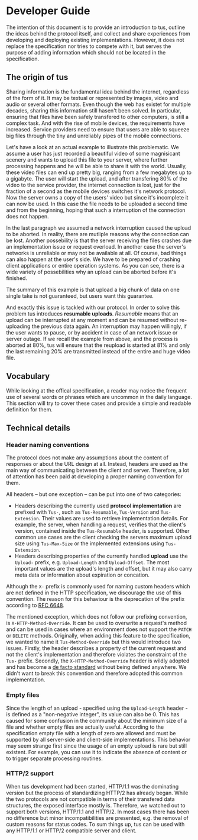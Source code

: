 # Developer Guide

The intention of this document is to provide an introduction to tus, outline the ideas behind the protocol itself, and collect and share experiences from developing and deploying existing implementations. However, it does not replace the specification nor tries to compete with it, but serves the purpose of adding information which should not be located in the specification.

## The origin of tus

Sharing information is the fundamental idea behind the internet, regardless of the form of it. It may be textual or represented by images, video and audio or several other formats. Even though the web has existet for multiple decades, sharing this information still hasen't been solved. In particular, ensuring that files have been safely transfered to other computers, is still a complex task. And with the rise of mobile devices, the requirements have increased. Service providers need to ensure that users are able to squeeze big files through the tiny and unreliably pipes of the mobile connections.

Let's have a look at an actual example to illustrate this problematic. We assume a user has just recorded a beautiful video of some magnisicant scenery and wants to upload this file to your server, where further processing happens and he will be able to share it with the world. Usually, these video files can end up pretty big, ranging from a few megabytes up to a gigabyte. The user will start the upload, and after transfering 80% of the video to the service provider, the internet connection is lost, just for the fraction of a second as the mobile devices switches it's network protocol. Now the server owns a copy of the users' video but since it's incomplete it can now be used. In this case the file needs to be uploaded a second time and from the beginning, hoping that such a interruption of the connection does not happen.

In the last paragraph we assumed a network interruption caused the upload to be aborted. In reality, there are mutliple reasons why the connection can be lost. Another possebility is that the server receiving the files crashes due an implementation issue or request overload. In another case the server's networks is unreliable or may not be available at all. Of course, bad things can also happen at the user's side. We have to be prepared of crashing client applications or entire operation systems. As you can see, there is a wide variety of possebilities why an upload can be aborted before it's finished.

The summary of this example is that upload a big chunk of data on one single take is not guaranteed, but users want this guarantee.

And exactly this issue is tackled with our protocol. In order to solve this problem tus introduces **resumable uploads**. *Resumable* means that an upload can be interrupted at any moment and can be resumed without re-uploading the previous data again. An interruption may happen willingly, if the user wants to pause, or by accident in case of an network issue or server outage. If we recall the example from above, and the process is aborted at 80%, tus will ensure that the reupload is started at 81% and only the last remaining 20% are transmitted instead of the entire and huge video file.

## Vocabulary

While looking at the offical specification, a reader may notice the frequent use of several words or phrases which are uncommon in the daily language. This section will try to cover these cases and provide a simple and readable definition for them.

## Technical details

### Header naming conventions

The protocol does not make any assumptions about the content of responses or about the URL design at all. Instead, headers are used as the main way of communicating between the client and server. Therefore, a lot of attention has been paid at developing a proper naming convention for them.

All headers – but one exception – can be put into one of two categories:

* Headers describing the currently used **protocol implementation** are prefixed with `Tus-`, such as `Tus-Resumable`, `Tus-Version` and `Tus-Extension`. Their values are used to retrieve implementation details. For example, the server, when handling a request, verifies that the client's version, contained inside the `Tus-Resumable` header, is supported. Other common use cases are the client checking the servers maximum upload size using `Tus-Max-Size` or the implemented extensions using `Tus-Extension`.
* Headers describing properties of the currently handled **upload** use the `Upload-` prefix, e.g. `Upload-Length` and `Upload-Offset`. The most important values are the upload's length and offset, but it may also carry meta data or information about expiration or concation.

Although the `X-` prefix is commonly used for naming custom headers which are not defined in the HTTP specification, we discourage the use of this convention. The reason for this behaviour is the deprecation of the prefix according to [RFC 6648](http://tools.ietf.org/html/rfc6648).

The mentioned exception, which does not follow our prefixing convention, is `X-HTTP-Method-Override`. It can be used to overwrite a request's method and can be used in cases where an environment does not support the `PATCH` or `DELETE` methods. Originally, when adding this feature to the specification, we wanted to name it `Tus-Method-Override` but this would introduce two issues. Firstly, the header describes a property of the current request and not the client's implementation and therefore violates the constraint of the `Tus-` prefix. Secondly, the `X-HTTP-Method-Override` header is wildly adopted and has become a [de facto standard](https://en.wikipedia.org/wiki/De_facto_standard) without being defined anywhere. We didn't want to break this convention and therefore adopted this common implementation.


### Empty files

Since the length of an upload - specified using the `Upload-Length` header - is defined as a "non-negative integer", its value can also be 0. This has caused for some confusion in the community about the minimum size of a file and whether empty files are actually useful. According to the specification empty file with a length of zero are allowed and must be supported by all server-side and client-side implementations. This behavior may seem strange first since the usage of an empty upload is rare but still existent. For example, you can use it to indicate the absence of content or to trigger separate processing routines.

### HTTP/2 support

When tus development had been started, HTTP/1.1 was the dominating version but the process of standardizing HTTP/2 has already began. While the two protocols are not compatible in terms of their transfered data structures, the exposed interface mostly is. Therefore, we watched out to support both versions, HTTP/1.1 and HTTP/2. In most cases there has been no difference but minor incompatibilities are presented, e.g. the removal of custom reasons for status codes. To sum things up, tus can be used with any HTTP/1.1 or HTTP/2 compatible server and client.  

